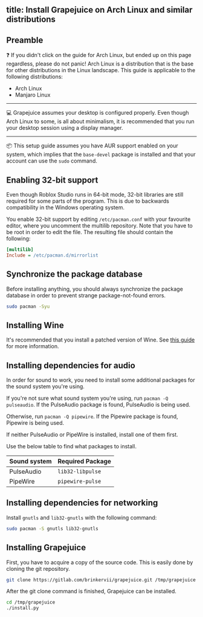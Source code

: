 title: Install Grapejuice on Arch Linux and similar distributions
---
## Preamble

:question: If you didn't click on the guide for Arch Linux, but ended up on this page regardless, please do not panic!
Arch Linux is a distribution that is the base for other distributions in the Linux landscape. This guide is applicable
to the following distributions:

- Arch Linux
- Manjaro Linux

---

:computer: Grapejuice assumes your desktop is configured properly. Even though Arch Linux to some, is all about
minimalism, it is recommended that you run your desktop session using a display manager.

---

:package: This setup guide assumes you have AUR support enabled on your system, which implies that the `base-devel`
package is installed and that your account can use the `sudo` command.

## Enabling 32-bit support

Even though Roblox Studio runs in 64-bit mode, 32-bit libraries are still required for some parts of the program. This
is due to backwards compatibility in the Windows operating system.

You enable 32-bit support by editing `/etc/pacman.conf` with your favourite editor, where you uncomment the multilib
repository. Note that you have to be root in order to edit the file. The resulting file should contain the following:

```ini
[multilib]
Include = /etc/pacman.d/mirrorlist
```

## Synchronize the package database

Before installing anything, you should always synchronize the package database in order to prevent strange
package-not-found errors.

```sh
sudo pacman -Syu
```

## Installing Wine

It's recommended that you install a patched version of Wine. See [this guide](../Guides/Installing-Wine)
for more information.

## Installing dependencies for audio

In order for sound to work, you need to install some additional packages for the sound system you're using.

If you're not sure what sound system you're using, run `pacman -Q pulseaudio`. If the PulseAudio package is
found, PulseAudio is being used.

Otherwise, run `pacman -Q pipewire`. If the Pipewire package is found, Pipewire is being used.

If neither PulseAudio or PipeWire is installed, install one of them first.

Use the below table to find what packages to install.

| Sound system | Required Package |
|--------------|------------------|
| PulseAudio   | `lib32-libpulse` |
| PipeWire     | `pipewire-pulse` |

## Installing dependencies for networking

Install `gnutls` and `lib32-gnutls` with the following command:

```sh
sudo pacman -S gnutls lib32-gnutls
```

## Installing Grapejuice

First, you have to acquire a copy of the source code. This is easily done by cloning the git repository.

```sh
git clone https://gitlab.com/brinkervii/grapejuice.git /tmp/grapejuice
```

After the git clone command is finished, Grapejuice can be installed.

```sh
cd /tmp/grapejuice
./install.py
```
